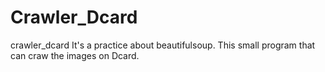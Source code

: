 # Crawler_Dcard
crawler_dcard
It's a practice about beautifulsoup.
This small program that can craw the images on Dcard.
